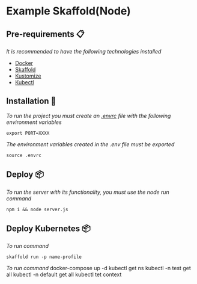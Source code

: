 # Example Skaffold(Node)

## Pre-requirements 📋

_It is recommended to have the following technologies installed_

* [Docker](https://www.docker.com/get-started)
* [Skaffold](https://skaffold.dev/)
* [Kustomize](https://kustomize.io/)
* [Kubectl](https://kubernetes.io/es/docs/tasks/tools/install-kubectl/)

## Installation 🔧

_To run the project you must create an [.envrc](.envrc-example) file with the following environment variables_

```
export PORT=XXXX

```

_The environment variables created in the .env file must be exported_

```
source .envrc
```
## Deploy 📦
_To run the server with its functionality, you must use the node run command_

```
npm i && node server.js
```


## Deploy Kubernetes 📦

_To run command_

```
skaffold run -p name-profile
```

_To run command_
docker-compose up -d
kubectl get ns
kubectl -n test get all
kubectl -n default get all
kubectl tet context
